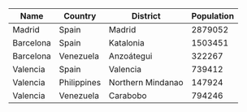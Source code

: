 | Name | Country | District | Population |
| --- | --- | --- | --- |
| Madrid | Spain | Madrid | 2879052 |
| Barcelona | Spain | Katalonia | 1503451 |
| Barcelona | Venezuela | Anzoátegui | 322267 |
| Valencia | Spain | Valencia | 739412 |
| Valencia | Philippines | Northern Mindanao | 147924 |
| Valencia | Venezuela | Carabobo | 794246 |
